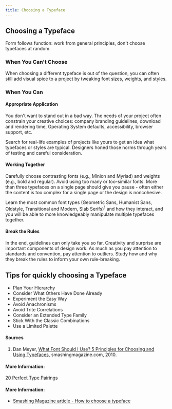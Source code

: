 ```yaml
---
title: Choosing a Typeface
---
```

## Choosing a Typeface

Form follows function: work from general principles, don't choose typefaces at random.

### When You Can't Choose

When choosing a different typeface is out of the question, you can often still add visual spice to a project by tweaking font sizes, weights, and styles.

### When You Can

#### Appropriate Application

You don't want to stand out in a bad way. The needs of your project often constrain your creative choices: company branding guidelines, download and rendering time, Operating System defaults, accessibility, browser support, etc.

Search for real-life examples of projects like yours to get an idea what typefaces or styles are typical. Designers honed those norms through years of testing and careful consideration.

#### Working Together

Carefully choose contrasting fonts (e.g., Minion and Myriad) and weights (e.g., bold and regular). Avoid using too many or too-similar fonts. More than three typefaces on a single page should give you pause - often either the content is too complex for a single page or the design is noncohesive.

Learn the most common font types (Geometric Sans, Humanist Sans, Oldstyle, Transitional and Modern, Slab Serifs)<sup>1</sup> and how they interact, and you will be able to more knowledgeably manipulate multiple typefaces together.

#### Break the Rules

In the end, guidelines can only take you so far. Creativity and surprise are important components of design work. As much as you pay attention to standards and convention, pay attention to outliers. Study how and why they break the rules to inform your own rule-breaking.

## Tips for quickly choosing a Typeface
* Plan Your Hierarchy
* Consider What Others Have Done Already
* Experiment the Easy Way
* Avoid Anachronisms
* Avoid Trite Correlations
* Consider an Extended Type Family
* Stick With the Classic Combinations
* Use a Limited Palette

#### Sources

1. Dan Meyer, [What Font Should I Use? 5 Principles for Choosing and Using Typefaces](https://www.smashingmagazine.com/2010/12/what-font-should-i-use-five-principles-for-choosing-and-using-typefaces/), smashingmagazine.com, 2010.

#### More Information:

[20 Perfect Type Pairings](http://www.creativebloq.com/typography/20-perfect-type-pairings-3132120)

#### More Information:
* [Smashing Magazine article - How to choose a typeface](https://www.smashingmagazine.com/2011/03/how-to-choose-a-typeface/)

